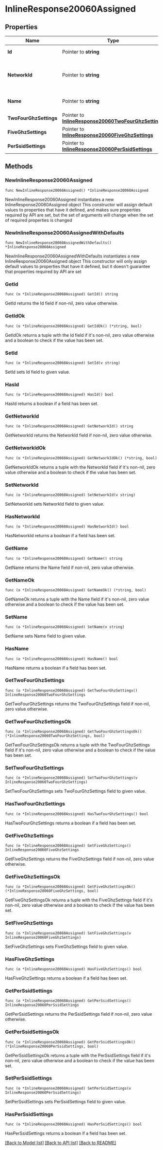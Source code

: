# InlineResponse20060Assigned

## Properties

Name | Type | Description | Notes
------------ | ------------- | ------------- | -------------
**Id** | Pointer to **string** | ID of the RF Profile. | [optional] 
**NetworkId** | Pointer to **string** | ID of network this RF Profile belongs in. | [optional] 
**Name** | Pointer to **string** | The name of the profile. | [optional] 
**TwoFourGhzSettings** | Pointer to [**InlineResponse20060TwoFourGhzSettings**](InlineResponse20060TwoFourGhzSettings.md) |  | [optional] 
**FiveGhzSettings** | Pointer to [**InlineResponse20060FiveGhzSettings**](InlineResponse20060FiveGhzSettings.md) |  | [optional] 
**PerSsidSettings** | Pointer to [**InlineResponse20060PerSsidSettings**](InlineResponse20060PerSsidSettings.md) |  | [optional] 

## Methods

### NewInlineResponse20060Assigned

`func NewInlineResponse20060Assigned() *InlineResponse20060Assigned`

NewInlineResponse20060Assigned instantiates a new InlineResponse20060Assigned object
This constructor will assign default values to properties that have it defined,
and makes sure properties required by API are set, but the set of arguments
will change when the set of required properties is changed

### NewInlineResponse20060AssignedWithDefaults

`func NewInlineResponse20060AssignedWithDefaults() *InlineResponse20060Assigned`

NewInlineResponse20060AssignedWithDefaults instantiates a new InlineResponse20060Assigned object
This constructor will only assign default values to properties that have it defined,
but it doesn't guarantee that properties required by API are set

### GetId

`func (o *InlineResponse20060Assigned) GetId() string`

GetId returns the Id field if non-nil, zero value otherwise.

### GetIdOk

`func (o *InlineResponse20060Assigned) GetIdOk() (*string, bool)`

GetIdOk returns a tuple with the Id field if it's non-nil, zero value otherwise
and a boolean to check if the value has been set.

### SetId

`func (o *InlineResponse20060Assigned) SetId(v string)`

SetId sets Id field to given value.

### HasId

`func (o *InlineResponse20060Assigned) HasId() bool`

HasId returns a boolean if a field has been set.

### GetNetworkId

`func (o *InlineResponse20060Assigned) GetNetworkId() string`

GetNetworkId returns the NetworkId field if non-nil, zero value otherwise.

### GetNetworkIdOk

`func (o *InlineResponse20060Assigned) GetNetworkIdOk() (*string, bool)`

GetNetworkIdOk returns a tuple with the NetworkId field if it's non-nil, zero value otherwise
and a boolean to check if the value has been set.

### SetNetworkId

`func (o *InlineResponse20060Assigned) SetNetworkId(v string)`

SetNetworkId sets NetworkId field to given value.

### HasNetworkId

`func (o *InlineResponse20060Assigned) HasNetworkId() bool`

HasNetworkId returns a boolean if a field has been set.

### GetName

`func (o *InlineResponse20060Assigned) GetName() string`

GetName returns the Name field if non-nil, zero value otherwise.

### GetNameOk

`func (o *InlineResponse20060Assigned) GetNameOk() (*string, bool)`

GetNameOk returns a tuple with the Name field if it's non-nil, zero value otherwise
and a boolean to check if the value has been set.

### SetName

`func (o *InlineResponse20060Assigned) SetName(v string)`

SetName sets Name field to given value.

### HasName

`func (o *InlineResponse20060Assigned) HasName() bool`

HasName returns a boolean if a field has been set.

### GetTwoFourGhzSettings

`func (o *InlineResponse20060Assigned) GetTwoFourGhzSettings() InlineResponse20060TwoFourGhzSettings`

GetTwoFourGhzSettings returns the TwoFourGhzSettings field if non-nil, zero value otherwise.

### GetTwoFourGhzSettingsOk

`func (o *InlineResponse20060Assigned) GetTwoFourGhzSettingsOk() (*InlineResponse20060TwoFourGhzSettings, bool)`

GetTwoFourGhzSettingsOk returns a tuple with the TwoFourGhzSettings field if it's non-nil, zero value otherwise
and a boolean to check if the value has been set.

### SetTwoFourGhzSettings

`func (o *InlineResponse20060Assigned) SetTwoFourGhzSettings(v InlineResponse20060TwoFourGhzSettings)`

SetTwoFourGhzSettings sets TwoFourGhzSettings field to given value.

### HasTwoFourGhzSettings

`func (o *InlineResponse20060Assigned) HasTwoFourGhzSettings() bool`

HasTwoFourGhzSettings returns a boolean if a field has been set.

### GetFiveGhzSettings

`func (o *InlineResponse20060Assigned) GetFiveGhzSettings() InlineResponse20060FiveGhzSettings`

GetFiveGhzSettings returns the FiveGhzSettings field if non-nil, zero value otherwise.

### GetFiveGhzSettingsOk

`func (o *InlineResponse20060Assigned) GetFiveGhzSettingsOk() (*InlineResponse20060FiveGhzSettings, bool)`

GetFiveGhzSettingsOk returns a tuple with the FiveGhzSettings field if it's non-nil, zero value otherwise
and a boolean to check if the value has been set.

### SetFiveGhzSettings

`func (o *InlineResponse20060Assigned) SetFiveGhzSettings(v InlineResponse20060FiveGhzSettings)`

SetFiveGhzSettings sets FiveGhzSettings field to given value.

### HasFiveGhzSettings

`func (o *InlineResponse20060Assigned) HasFiveGhzSettings() bool`

HasFiveGhzSettings returns a boolean if a field has been set.

### GetPerSsidSettings

`func (o *InlineResponse20060Assigned) GetPerSsidSettings() InlineResponse20060PerSsidSettings`

GetPerSsidSettings returns the PerSsidSettings field if non-nil, zero value otherwise.

### GetPerSsidSettingsOk

`func (o *InlineResponse20060Assigned) GetPerSsidSettingsOk() (*InlineResponse20060PerSsidSettings, bool)`

GetPerSsidSettingsOk returns a tuple with the PerSsidSettings field if it's non-nil, zero value otherwise
and a boolean to check if the value has been set.

### SetPerSsidSettings

`func (o *InlineResponse20060Assigned) SetPerSsidSettings(v InlineResponse20060PerSsidSettings)`

SetPerSsidSettings sets PerSsidSettings field to given value.

### HasPerSsidSettings

`func (o *InlineResponse20060Assigned) HasPerSsidSettings() bool`

HasPerSsidSettings returns a boolean if a field has been set.


[[Back to Model list]](../README.md#documentation-for-models) [[Back to API list]](../README.md#documentation-for-api-endpoints) [[Back to README]](../README.md)



